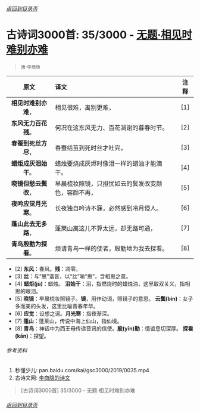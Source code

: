 ###### [返回到目录页](../../gsc3000/index/0001-0100.md)

# 古诗词3000首: 35/3000 - [无题·相见时难别亦难](https://so.gushiwen.org/shiwenv_1a4c484f9364.aspx)
> `唐`·`李商隐`

|原文 |译文 |注释 |
|:---:|:----|:---:|
|**相见时难别亦难**，|相见很难，离别更难，|[1]|
|**东风无力百花残**。|何况在这东风无力、百花凋谢的暮春时节。|[2]|
|**春蚕到死丝方尽**，|春蚕结茧到死时丝才吐完，|[3]|
|**蜡炬成灰泪始干**。|蜡烛要烧成灰烬时像泪一样的蜡油才能滴干。|[4]|
|**晓镜但愁云鬓改**，|早晨梳妆照镜，只担忧如云的鬓发改变颜色，容颜不再，|[5]|
|**夜吟应觉月光寒**。|长夜独自吟诗不寐，必然感到冷月侵人。|[6]|
|**蓬山此去无多路**，|蓬莱山离这儿不算太远，却无路可通，|[7]|
|**青鸟殷勤为探看**。|烦请青鸟一样的使者，殷勤地为我去探看。|[8]|

* [2] **东风**：春风。**残**：凋零。
* [3] **丝**：与“思”谐音，以“丝”喻“思”，含相思之意。
* [4] **蜡炬(jù)**：蜡烛。
      **泪始干**：泪，指燃烧时的蜡烛油，这里取双关义，指相思的眼泪。
* [5] **晓镜**：早晨梳妆照镜子。**镜**，用作动词，照镜子的意思。
      **云鬓(bìn)**：女子多而美的头发，这里比喻青春年华。
* [6] **应觉**：设想之词。**月光寒**：指夜渐深。
* [7] **蓬山**：蓬莱山，传说中海上仙山，指仙境。
* [8] **青鸟**：神话中为西王母传递音讯的信使。**殷(yīn)勤**：情谊恳切深厚。
      **探看(kān)**：探望。

###### 参考资料
1. 秒懂少儿: pan.baidu.com/kai/gsc3000/2019/0035.mp4
1. 古诗文网: [李商隐的诗文](https://so.gushiwen.org/authorv_bc94c92721b8.aspx)

> [古诗词3000首] 35/3000 - 无题·相见时难别亦难

###### [返回到目录页](../../gsc3000/index/0001-0100.md)
